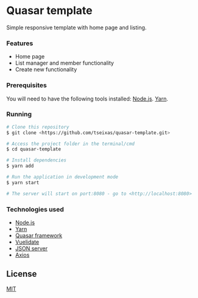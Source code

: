 # Quasar template

Simple responsive template with home page and listing.

### Features

- Home page
- List manager and member functionality
- Create new functionality

### Prerequisites

You will need to have the following tools installed:
[Node.js](https://nodejs.org/en/).
[Yarn](https://nodejs.org/en/).

### Running

```bash
# Clone this repository
$ git clone <https://github.com/tseixas/quasar-template.git>

# Access the project folder in the terminal/cmd
$ cd quasar-template

# Install dependencies
$ yarn add

# Run the application in development mode
$ yarn start

# The server will start on port:8080 - go to <http://localhost:8080>
```

### Technologies used

- [Node.js](https://nodejs.org/en/)
- [Yarn](https://yarnpkg.com/)
- [Quasar framework](https://quasar.dev/)
- [Vuelidate](https://vuelidate.js.org/)
- [JSON server](https://github.com/typicode/json-server)
- [Axios](https://axios-http.com/)


## License
[MIT](https://choosealicense.com/licenses/mit/)
